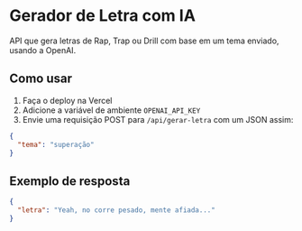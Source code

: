 
# Gerador de Letra com IA

API que gera letras de Rap, Trap ou Drill com base em um tema enviado, usando a OpenAI.

## Como usar

1. Faça o deploy na Vercel
2. Adicione a variável de ambiente `OPENAI_API_KEY`
3. Envie uma requisição POST para `/api/gerar-letra` com um JSON assim:

```json
{
  "tema": "superação"
}
```

## Exemplo de resposta

```json
{
  "letra": "Yeah, no corre pesado, mente afiada..."
}
```
